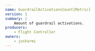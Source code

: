 ```yaml
---
name: GuardrailActivationsCount[Metric]
version: 1
summary: |
    Amount of guardrail activations.
producers:
    - Flight Controller
owners:
    - josharmi
---
```


<NodeGraph title="Consumer / Producer Diagram" />